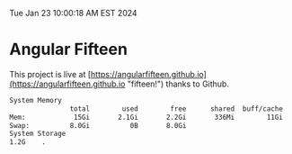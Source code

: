 Tue Jan 23 10:00:18 AM EST 2024

# Angular Fifteen


This project is live at [https://angularfifteen.github.io](https://angularfifteen.github.io "fifteen!") thanks to Github.

```bash
System Memory
               total        used        free      shared  buff/cache   available
Mem:            15Gi       2.1Gi       2.2Gi       336Mi        11Gi        13Gi
Swap:          8.0Gi          0B       8.0Gi
System Storage
1.2G	.
```
